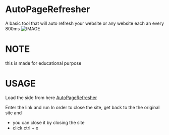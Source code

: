 # AutoPageRefresher
A basic tool that will auto refresh your website or any website each an every 800ms
![IMAGE](URL)

# NOTE
this is made for educational purpose

# USAGE
Load the side from here [AutoPageRefresher](https://acedmicabhishek.github.io/AutoPageRefresher/) 

Enter the link and run 
In order to close the site, get back to the the original site and
- you can close it by closing the site
- click ctrl + x

